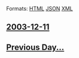 
Formats: [HTML](2003/12/11/index.html)  [JSON](2003/12/11/index.json)  [XML](2003/12/11/index.xml)  

## [2003-12-11](/news/2003/12/11/index.md)

## [Previous Day...](/news/2003/12/10/index.md)

